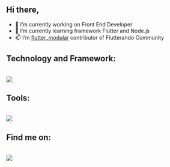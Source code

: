 ## Hi there, 

- 🔭 I’m currently working on Front End Developer
- 🌱 I’m currently learning framework Flutter and Node.js
- 📫 I’m [flutter_modular](https://pub.dev/packages/flutter_modular) contributor of Flutterando Community  


## Technology and Framework:
<div style="display: inline_block"><br>
     <a>
    <img src="https://skillicons.dev/icons?i=flutter,dart,nodejs,js,sqlite,firebase,supabase," />
  </a>
</div>  
 
## Tools:
<div style="display: inline_block"><br>
    <a>
    <img src="https://skillicons.dev/icons?i=vscode,androidstudio,postman,ai,xd,ps,ae,pr" />
  </a>
</div>  

## Find me on:
<div style="display: inline_block"><br>
      <a href="https://br.linkedin.com/in/jfperondini?original_referer=https%3A%2F%2Fwww.google.com%2F" >
    <img src="https://skillicons.dev/icons?i=linkedin" />
  </a>
</div>


<!--
**jfperondini/jfperondini** is a ✨ _special_ ✨ repository because its `README.md` (this file) appears on your GitHub profile.

Here are some ideas to get you started:

www.devicon.dev

- 🔭 I’m currently working on ...
- 🌱 I’m currently learning ...
- 👯 I’m looking to collaborate on ...
- 🤔 I’m looking for help with ...
- 💬 Ask me about ...
- 📫 How to reach me: ...
- 😄 Pronouns: ...
- ⚡ Fun fact: ...
-->
